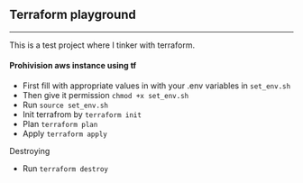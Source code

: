 ## Terraform playground

---------------------------------------------

This is a test project where I tinker with terraform. 

#### Prohivision aws instance using tf 

- First fill with appropriate values in with your .env variables in `set_env.sh`
- Then give it permission `chmod +x set_env.sh` 
- Run `source set_env.sh`
- Init terrafrom by `terraform init`
- Plan `terraform plan`
- Apply `terraform apply`


Destroying

- Run `terraform destroy`
